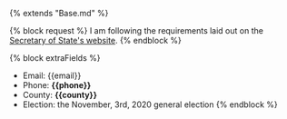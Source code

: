 {% extends "Base.md" %}

{% block request %}
I am following the requirements laid out on the [Secretary of State's website](https://sos.ga.gov/admin/uploads/Absentee_Voting_Guide_20142.pdf).
{% endblock %}

{% block extraFields %}
- Email: {{email}}
- Phone: **{{phone}}**
- County: **{{county}}**
- Election: the November, 3rd, 2020 general election
{% endblock %}
